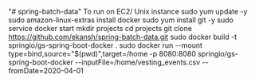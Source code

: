 "# spring-batch-data" 
To run on EC2/ Unix instance
sudo yum update -y
sudo amazon-linux-extras install docker
sudo yum install git -y
sudo service docker start
mkdir projects
cd projects
git clone https://github.com/ekansh/spring-batch-data.git
sudo docker build -t springio/gs-spring-boot-docker .
sudo docker run --mount type=bind,source="$(pwd)",target=/home -p 8080:8080 springio/gs-spring-boot-docker --inputFile=/home/vesting_events.csv --fromDate=2020-04-01
